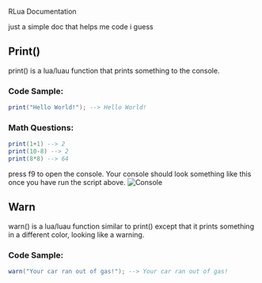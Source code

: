 RLua Documentation

just a simple doc that helps me code i guess

## Print()

print() is a lua/luau function that prints something to the console.

### Code Sample:

``` lua
print("Hello World!"); --> Hello World!
```

### Math Questions:

``` lua
print(1+1) --> 2
print(10-8) --> 2
print(8*8) --> 64
```

press f9 to open the console.
Your console should look something like this once you have run the script above.
![Console](.media/img_1.png)
## Warn
warn() is a lua/luau function similar to print() except that it prints something in a different color, looking like a warning.
### Code Sample:
``` lua
warn("Your car ran out of gas!"); --> Your car ran out of gas!
```
